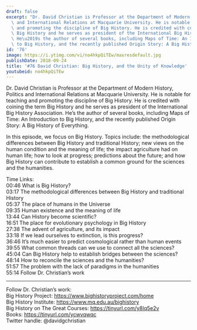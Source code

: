 ```yaml
---
draft: false
excerpt: "Dr. David Christian is Professor at the Department of Modern History, Politics\
  \ and International Relations at Macquarie University. He is notable for teaching\
  \ and promoting the discipline of Big History. He is credited with coining the term\
  \ Big History and he serves as president of the International Big History Association.\
  \ He\u2019s the author of several books, including Maps of Time: An Introduction\
  \ to Big History, and the recently published Origin Story: A Big History of Everything. "
id: '76'
image: https://i.ytimg.com/vi/no4hkpQiTEw/maxresdefault.jpg
publishDate: 2018-09-24
title: '#76 David Christian: Big History, and the Unity of Knowledge'
youtubeid: no4hkpQiTEw
---
```

<div class="timelinks">

Dr. David Christian is Professor at the Department of Modern History, Politics and International Relations at Macquarie University. He is notable for teaching and promoting the discipline of Big History. He is credited with coining the term Big History and he serves as president of the International Big History Association. He’s the author of several books, including Maps of Time: An Introduction to Big History, and the recently published Origin Story: A Big History of Everything. 

In this episode, we focus on Big History. Topics include: the methodological differences between Big History and traditional History; new views on the human condition and the meaning of life; the impact agriculture had on human life; how to look at progress; predictions about the future; and how Big History can contribute to establish a common ground for the sciences and the humanities.

Time Links:  
<time>00:46</time> What is Big History?        
<time>03:17</time> The methodological differences between Big History and traditional History   
<time>05:37</time> The place of humans in the Universe  
<time>09:35</time> Human existence and the meaning of life    
<time>13:44</time> Can History become scientific?      
<time>16:51</time> The place for evolutionary psychology in Big History       
<time>27:38</time> The advent of agriculture, and its impact  
<time>33:18</time> If we lead ourselves to extinction, is this progress?  
<time>36:46</time> It’s much easier to predict cosmological rather than human events  
<time>39:55</time> What common threads can we use to connect all the sciences?  
<time>45:04</time> Can Big History help to establish bridges between the sciences?  
<time>48:14</time> How to reconcile the sciences and the humanities?  
<time>51:57</time> The problem with the lack of paradigms in the humanities  
<time>55:14</time> Follow Dr. Christian’s work

---

Follow Dr. Christian’s work:  
Big History Project: https://www.bighistoryproject.com/home  
Big History Institute: https://www.mq.edu.au/bighistory  
Big History on The Great Courses: https://tinyurl.com/y8lq5e2v  
Books: https://tinyurl.com/ycwvqwqc  
Twitter handle: @davidgchristian
</div>

